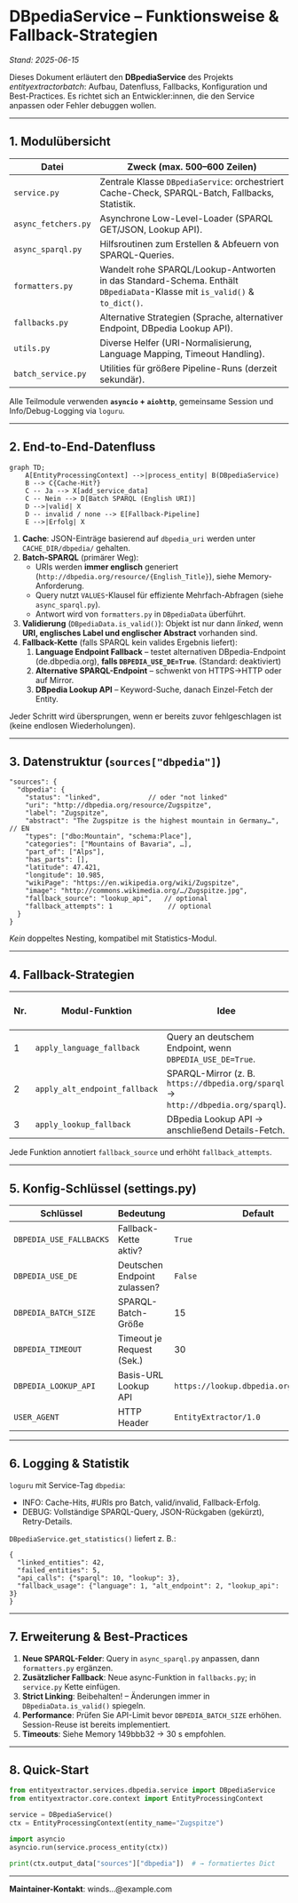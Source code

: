 # DBpediaService – Funktionsweise & Fallback-Strategien

*Stand: 2025-06-15*

Dieses Dokument erläutert den **DBpediaService** des Projekts *entityextractorbatch*: Aufbau, Datenfluss, Fallbacks, Konfiguration und Best-Practices. Es richtet sich an Entwickler:innen, die den Service anpassen oder Fehler debuggen wollen.

---
## 1. Modulübersicht

| Datei | Zweck (max. 500–600 Zeilen) |
|-------|-----------------------------|
| `service.py` | Zentrale Klasse `DBpediaService`: orchestriert Cache-Check, SPARQL-Batch, Fallbacks, Statistik. |
| `async_fetchers.py` | Asynchrone Low-Level-Loader (SPARQL GET/JSON, Lookup API). |
| `async_sparql.py` | Hilfsroutinen zum Erstellen & Abfeuern von SPARQL-Queries. |
| `formatters.py` | Wandelt rohe SPARQL/Lookup-Antworten in das Standard-Schema. Enthält `DBpediaData`-Klasse mit `is_valid()` & `to_dict()`. |
| `fallbacks.py` | Alternative Strategien (Sprache, alternativer Endpoint, DBpedia Lookup API). |
| `utils.py` | Diverse Helfer (URI-Normalisierung, Language Mapping, Timeout Handling). |
| `batch_service.py` | Utilities für größere Pipeline-Runs (derzeit sekundär). |

Alle Teilmodule verwenden **`asyncio` + `aiohttp`**, gemeinsame Session und Info/Debug-Logging via `loguru`.

---
## 2. End-to-End-Datenfluss

```mermaid
graph TD;
    A[EntityProcessingContext] -->|process_entity| B(DBpediaService)
    B --> C{Cache-Hit?}
    C -- Ja --> X[add_service_data]
    C -- Nein --> D[Batch SPARQL (English URI)]
    D -->|valid| X
    D -- invalid / none --> E[Fallback-Pipeline]
    E -->|Erfolg| X
```

1. **Cache**: JSON-Einträge basierend auf `dbpedia_uri` werden unter `CACHE_DIR/dbpedia/` gehalten.
2. **Batch-SPARQL** (primärer Weg):  
   * URIs werden **immer englisch** generiert (`http://dbpedia.org/resource/{English_Title}`), siehe Memory-Anforderung.
   * Query nutzt `VALUES`-Klausel für effiziente Mehrfach-Abfragen (siehe `async_sparql.py`).
   * Antwort wird von `formatters.py` in `DBpediaData` überführt.
3. **Validierung** (`DBpediaData.is_valid()`): Objekt ist nur dann _linked_, wenn **URI, englisches Label und englischer Abstract** vorhanden sind.
4. **Fallback-Kette** (falls SPARQL kein valides Ergebnis liefert):
   1. **Language Endpoint Fallback** – testet alternativen DBpedia-Endpoint (de.dbpedia.org), **falls `DBPEDIA_USE_DE=True`**. (Standard: deaktiviert)
   2. **Alternative SPARQL-Endpoint** – schwenkt von HTTPS→HTTP oder auf Mirror.
   3. **DBpedia Lookup API** – Keyword-Suche, danach Einzel-Fetch der Entity.

Jeder Schritt wird übersprungen, wenn er bereits zuvor fehlgeschlagen ist (keine endlosen Wiederholungen).

---
## 3. Datenstruktur (`sources["dbpedia"]`)

```jsonc
"sources": {
  "dbpedia": {
    "status": "linked",            // oder "not linked"
    "uri": "http://dbpedia.org/resource/Zugspitze",
    "label": "Zugspitze",
    "abstract": "The Zugspitze is the highest mountain in Germany…", // EN
    "types": ["dbo:Mountain", "schema:Place"],
    "categories": ["Mountains of Bavaria", …],
    "part_of": ["Alps"],
    "has_parts": [],
    "latitude": 47.421,
    "longitude": 10.985,
    "wikiPage": "https://en.wikipedia.org/wiki/Zugspitze",
    "image": "http://commons.wikimedia.org/…/Zugspitze.jpg",
    "fallback_source": "lookup_api",   // optional
    "fallback_attempts": 1              // optional
  }
}
```
*Kein* doppeltes Nesting, kompatibel mit Statistics-Modul.

---
## 4. Fallback-Strategien

| Nr. | Modul-Funktion | Idee | Abbruch-Kriterium / Erfolg |
|----|----------------|------|---------------------------|
| 1 | `apply_language_fallback` | Query an deutschem Endpoint, wenn `DBPEDIA_USE_DE=True`. | Valider `DBpediaData`. |
| 2 | `apply_alt_endpoint_fallback` | SPARQL-Mirror (z. B. `https://dbpedia.org/sparql` → `http://dbpedia.org/sparql`). | s. o. |
| 3 | `apply_lookup_fallback` | DBpedia Lookup API → anschließend Details-Fetch. | s. o. |

Jede Funktion annotiert `fallback_source` und erhöht `fallback_attempts`.

---
## 5. Konfig-Schlüssel (settings.py)

| Schlüssel | Bedeutung | Default |
|-----------|-----------|---------|
| `DBPEDIA_USE_FALLBACKS` | Fallback-Kette aktiv? | `True` |
| `DBPEDIA_USE_DE` | Deutschen Endpoint zulassen? | `False` |
| `DBPEDIA_BATCH_SIZE` | SPARQL-Batch-Größe | 15 |
| `DBPEDIA_TIMEOUT` | Timeout je Request (Sek.) | 30 |
| `DBPEDIA_LOOKUP_API` | Basis-URL Lookup API | `https://lookup.dbpedia.org/api/search` |
| `USER_AGENT` | HTTP Header | `EntityExtractor/1.0` |

---
## 6. Logging & Statistik

`loguru` mit Service-Tag `dbpedia`:
* INFO: Cache-Hits, #URIs pro Batch, valid/invalid, Fallback-Erfolg.  
* DEBUG: Vollständige SPARQL-Query, JSON-Rückgaben (gekürzt), Retry-Details.

`DBpediaService.get_statistics()` liefert z. B.:
```jsonc
{
  "linked_entities": 42,
  "failed_entities": 5,
  "api_calls": {"sparql": 10, "lookup": 3},
  "fallback_usage": {"language": 1, "alt_endpoint": 2, "lookup_api": 3}
}
```

---
## 7. Erweiterung & Best-Practices

1. **Neue SPARQL-Felder**: Query in `async_sparql.py` anpassen, dann `formatters.py` ergänzen.  
2. **Zusätzlicher Fallback**: Neue async-Funktion in `fallbacks.py`; in `service.py` Kette einfügen.  
3. **Strict Linking**: Beibehalten! – Änderungen immer in `DBpediaData.is_valid()` spiegeln.  
4. **Performance**: Prüfen Sie API-Limit bevor `DBPEDIA_BATCH_SIZE` erhöhen. Session-Reuse ist bereits implementiert.  
5. **Timeouts**: Siehe Memory 149bbb32 → 30 s empfohlen.

---
## 8. Quick-Start

```python
from entityextractor.services.dbpedia.service import DBpediaService
from entityextractor.core.context import EntityProcessingContext

service = DBpediaService()
ctx = EntityProcessingContext(entity_name="Zugspitze")

import asyncio
asyncio.run(service.process_entity(ctx))

print(ctx.output_data["sources"]["dbpedia"])  # → formatiertes Dict
```

---
**Maintainer-Kontakt**: winds…@example.com
